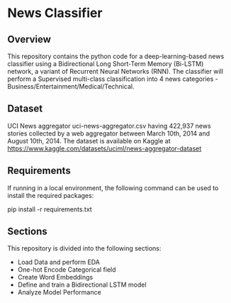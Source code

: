 # News Classifier

## Overview
This repository contains the python code for a deep-learning-based news classifier using a Bidirectional Long Short-Term Memory (Bi-LSTM) network, a variant of Recurrent Neural Networks (RNN). The classifier will perform a Supervised multi-class classification into 4 news categories - Business/Entertainment/Medical/Technical.

## Dataset
UCI News aggregator uci-news-aggregator.csv having 422,937 news stories collected by a web aggregator between March 10th, 2014 and August 10th, 2014. 
The dataset is available on Kaggle at https://www.kaggle.com/datasets/uciml/news-aggregator-dataset

## Requirements
If running in a local environment, the following command can be used to install the required packages:

pip install -r requirements.txt


## Sections
This repository is divided into the following sections:

- Load Data and perform EDA
- One-hot Encode Categorical field
- Create Word Embeddings
- Define and train a Bidirectional LSTM model
- Analyze Model Performance
